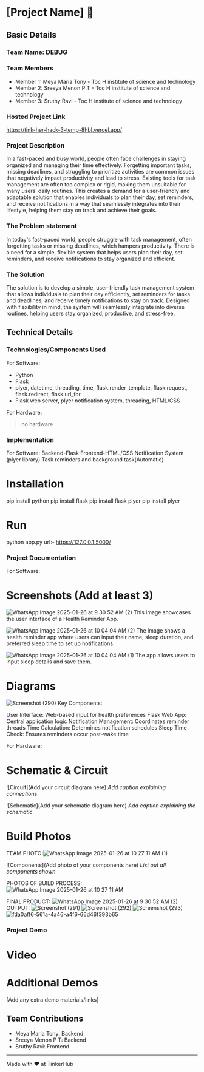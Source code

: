 # [Project Name] 🎯


## Basic Details
### Team Name: DEBUG


### Team Members
- Member 1: Meya Maria Tony - Toc H institute  of science and technology
- Member 2: Sreeya Menon P T - Toc H institute  of science and technology
- Member 3: Sruthy Ravi - Toc H institute  of science and technology

### Hosted Project Link
https://tink-her-hack-3-temp-8hbl.vercel.app/

### Project Description
In a fast-paced and busy world, people often face challenges in staying organized and managing their time effectively. Forgetting important tasks, missing deadlines, and struggling to prioritize activities are common issues that negatively impact productivity and lead to stress. Existing tools for task management are often too complex or rigid, making them unsuitable for many users’ daily routines. This creates a demand for a user-friendly and adaptable solution that enables individuals to plan their day, set reminders, and receive notifications in a way that seamlessly integrates into their lifestyle, helping them stay on track and achieve their goals.


### The Problem statement
In today's fast-paced world, people struggle with task management, often forgetting tasks or missing deadlines, which hampers productivity. There is a need for a simple, flexible system that helps users plan their day, set reminders, and receive notifications to stay organized and efficient.

### The Solution
The solution is to develop a simple, user-friendly task management system that allows individuals to plan their day efficiently, set reminders for tasks and deadlines, and receive timely notifications to stay on track. Designed with flexibility in mind, the system will seamlessly integrate into diverse routines, helping users stay organized, productive, and stress-free.

## Technical Details
### Technologies/Components Used
For Software:
- Python
- Flask
- plyer, datetime, threading, time, flask.render_template, flask.request, flask.redirect, flask.url_for
- Flask web server, plyer notification system, threading, HTML/CSS

For Hardware:
  >no hardware 

### Implementation
For Software:
  Backend-Flask
  Frontend-HTML/CSS
  Notification System (plyer library)
  Task reminders and background task(Automatic)
# Installation
  pip install python
  pip install flask
  pip install flask plyer
  pip install plyer

# Run
  python app.py
  url:- https://127.0.0.1:5000/

### Project Documentation
For Software:

# Screenshots (Add at least 3)
![WhatsApp Image 2025-01-26 at 9 30 52 AM (2)](https://github.com/user-attachments/assets/c1f4f6bb-e057-4967-874b-efa84dfc08a1)
This image showcases the user interface of a Health Reminder App.

![WhatsApp Image 2025-01-26 at 10 04 04 AM (2)](https://github.com/user-attachments/assets/385d337a-8119-4c9d-bf09-6bce84aa16b0)
The image shows a health reminder app where users can input their name, sleep duration, and preferred sleep time to set up notifications. 

![WhatsApp Image 2025-01-26 at 10 04 04 AM (1)](https://github.com/user-attachments/assets/c5fed017-7bc0-4e09-8a8f-067126d70e95)
The app allows users to input sleep details and save them.

# Diagrams
![Screenshot (290)](https://github.com/user-attachments/assets/8dbcf3bc-32e1-424b-a7c9-e59b68f6a621)
Key Components:

User Interface: Web-based input for health preferences
Flask Web App: Central application logic
Notification Management: Coordinates reminder threads
Time Calculation: Determines notification schedules
Sleep Time Check: Ensures reminders occur post-wake time

For Hardware:

# Schematic & Circuit
![Circuit](Add your circuit diagram here)
*Add caption explaining connections*

![Schematic](Add your schematic diagram here)
*Add caption explaining the schematic*

# Build Photos
TEAM PHOTO:![WhatsApp Image 2025-01-26 at 10 27 11 AM (1)](https://github.com/user-attachments/assets/1e67560e-9cff-46fe-aca3-d9e9fd29f23a)

![Components](Add photo of your components here)
*List out all components shown*

PHOTOS OF BUILD PROCESS:
  ![WhatsApp Image 2025-01-26 at 10 27 11 AM](https://github.com/user-attachments/assets/7aa1ef5a-6589-4a48-85cc-b9271527b48b)


FINAL PRODUCT:
![WhatsApp Image 2025-01-26 at 9 30 52 AM (2)](https://github.com/user-attachments/assets/7b9d36be-c382-43b8-8645-ba2ab7ea912b)
OUTPUT:
![Screenshot (291)](https://github.com/user-attachments/assets/955269cd-8e82-4a62-837a-19a7e091fe77)
![Screenshot (292)](https://github.com/user-attachments/assets/386e1937-bc20-4bb2-aff8-881ebe45bbd8)
![Screenshot (293)](https://github.com/user-attachments/assets/ebbdf25b-c32a-4469-8678-64542335fb06)
![fda0aff6-561a-4a46-a4f6-66d46f393b65](https://github.com/user-attachments/assets/95d42650-1a38-4122-9b7c-43ce000067aa)




### Project Demo
# Video



# Additional Demos
[Add any extra demo materials/links]

## Team Contributions
- Meya Maria Tony: Backend
- Sreeya Menon P T: Backend
- Sruthy Ravi: Frontend

---
Made with ❤️ at TinkerHub
